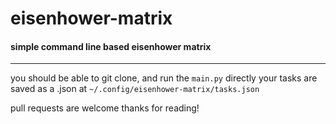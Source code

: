 # eisenhower-matrix
#### simple command line based eisenhower matrix
---
you should be able to git clone, and run the `main.py` directly
your tasks are saved as a .json at `~/.config/eisenhower-matrix/tasks.json`

pull requests are welcome
thanks for reading!

